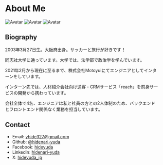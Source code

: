 # About Me

![Avatar](img/ui/profile.jpg)
![Avatar](img/ui/avatar.png)
![Avatar](img/ui/football.jpg)

## Biography

2003年3月27日生。大阪府出身。サッカーと旅行が好きです！

同志社大学に通っています。大学では、法学部で政治学を学んでいます。

2021年2月から現在に至るまで、株式会社Motoyuiにてエンジニアとしてインターンをしています。

インターン先では、人材紹介会社向け送客・CRMサービス「reach」を前身サービスの開発から携わっています。

会社全体で4名、エンジニアは私と社員の方との2人体制のため、バックエンドとフロントエンド関係なく業務を担当しています。

## Contact

- Email: [yhide327@gmail.com](mailto:yhide327@gmail.com)
- Github: [@hidenari-yuda](https://github.com/hidenari-yuda)
- Facebook: [hideyuda](https://www.facebook.com/hideyuda)
- Linkedin: [hidenari-yuda](https://www.linkedin.com/in/hidenari-yuda-212076266/)
- X: [hideyuda_jp](https://x.com/hideyuda_jp/)
